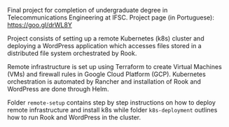 Final project for completion of undergraduate degree in Telecommunications Engineering at IFSC. Project page (in Portuguese): https://goo.gl/drWL8Y

Project consists of setting up a remote Kubernetes (k8s) cluster and deploying a WordPress application which accesses files stored in a distributed file system orchestrated by Rook.

Remote infrastructure is set up using Terraform to create Virtual Machines (VMs) and firewall rules in Google Cloud Platform (GCP). Kubernetes orchestration is automated by Rancher and installation of Rook and WordPress are done through Helm.

Folder `remote-setup` contains step by step instructions on how to deploy remote infrastructure and install k8s while folder `k8s-deployment` outlines how to run Rook and WordPress in the cluster.
